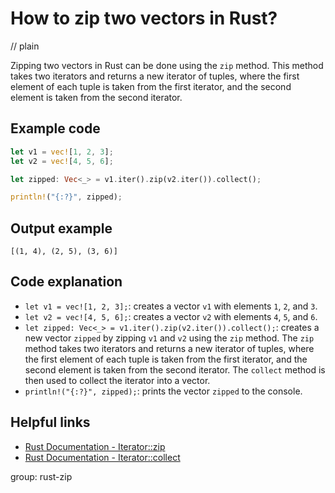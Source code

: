 # How to zip two vectors in Rust?
// plain

Zipping two vectors in Rust can be done using the `zip` method. This method takes two iterators and returns a new iterator of tuples, where the first element of each tuple is taken from the first iterator, and the second element is taken from the second iterator.

## Example code

```rust
let v1 = vec![1, 2, 3];
let v2 = vec![4, 5, 6];

let zipped: Vec<_> = v1.iter().zip(v2.iter()).collect();

println!("{:?}", zipped);
```

## Output example

```
[(1, 4), (2, 5), (3, 6)]
```

## Code explanation

- `let v1 = vec![1, 2, 3];`: creates a vector `v1` with elements `1`, `2`, and `3`.
- `let v2 = vec![4, 5, 6];`: creates a vector `v2` with elements `4`, `5`, and `6`.
- `let zipped: Vec<_> = v1.iter().zip(v2.iter()).collect();`: creates a new vector `zipped` by zipping `v1` and `v2` using the `zip` method. The `zip` method takes two iterators and returns a new iterator of tuples, where the first element of each tuple is taken from the first iterator, and the second element is taken from the second iterator. The `collect` method is then used to collect the iterator into a vector.
- `println!("{:?}", zipped);`: prints the vector `zipped` to the console.

## Helpful links
- [Rust Documentation - Iterator::zip](https://doc.rust-lang.org/std/iter/trait.Iterator.html#method.zip)
- [Rust Documentation - Iterator::collect](https://doc.rust-lang.org/std/iter/trait.Iterator.html#method.collect)

group: rust-zip
